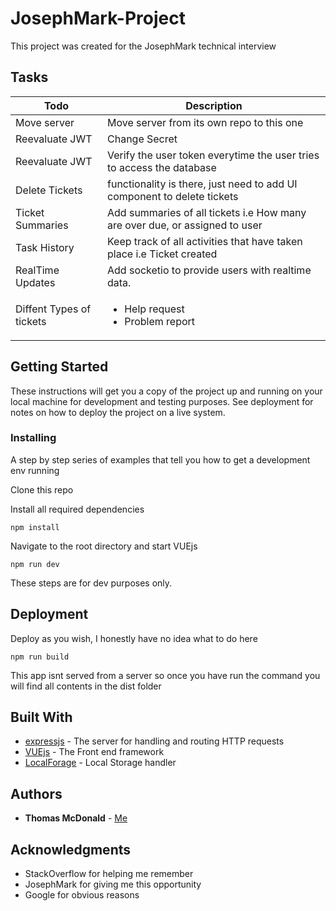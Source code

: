 # JosephMark-Project

This project was created for the JosephMark technical interview

## Tasks

| Todo             | Description                                                             |
|------------------|-------------------------------------------------------------------------|
| Move server      | Move server from its own repo to this one                               |
| Reevaluate JWT   | Change Secret                                                           |
| Reevaluate JWT   | Verify the user token everytime the user tries to access the database   |
| Delete Tickets   | functionality is there, just need to add UI component to delete tickets |
| Ticket Summaries | Add summaries of all tickets i.e How many are over due, or assigned to user |
| Task History     | Keep track of all activities that have taken place i.e Ticket created |
| RealTime Updates | Add socketio to provide users with realtime data.                       |
| Diffent Types of tickets | <ul><li>Help request</li><li>Problem report</li></ul>    |


## Getting Started

These instructions will get you a copy of the project up and running on your local machine for development and testing purposes. See deployment for notes on how to deploy the project on a live system.

### Installing

A step by step series of examples that tell you how to get a development env running

Clone this repo

Install all required dependencies
```
npm install
```
Navigate to the root directory and start VUEjs 
```
npm run dev
```
These steps are for dev purposes only.

## Deployment

Deploy as you wish, I honestly have no idea what to do here
```
npm run build
```
This app isnt served from a server so once you have run the command you will find all contents in the dist folder


## Built With

- [expressjs](https://github.com/expressjs/express) - The server for handling and routing HTTP requests
- [VUEjs](https://vuejs.org/) - The Front end framework
- [LocalForage](https://github.com/localForage/localForage) - Local Storage handler



## Authors

* **Thomas McDonald** - [Me](http://thomasmcdonald.id.au)


## Acknowledgments

* StackOverflow for helping me remember
* JosephMark for giving me this opportunity
* Google for obvious reasons

